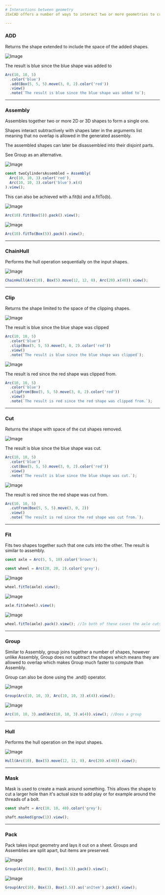 ```yaml
---
# Interactions between geometry
JSxCAD offers a number of ways to interact two or more geometries to create new geometry. Most of these operations will work on both 2D and 3D geometry.

---
```

### ADD
Returns the shape extended to include the space of the added shapes.

![Image](interactions_between_geometry.md.$3.png)

The result is blue since the blue shape was added to

```JavaScript
Arc(10, 10, 5)
  .color('blue')
  .add(Box(5, 5, 5).move(3, 0, 2).color('red'))
  .view()
  .note(`The result is blue since the blue shape was added to`);
```

---
### Assembly
Assembles together two or more 2D or 3D shapes to form a single one.

Shapes interact subtractively with shapes later in the arguments list meaning that no overlap is allowed in the generated assembly.

The assembled shapes can later be disassembled into their disjoint parts.

See Group as an alternative.

![Image](interactions_between_geometry.md.twoCylindersAssembled.png)

```JavaScript
const twoCylindersAssembled = Assembly(
  Arc(10, 10, 3).color('red'),
  Arc(10, 10, 3).color('blue').x(4)
).view();
```

This can also be achieved with a.fit(b) and a.fitTo(b).

![Image](interactions_between_geometry.md.$6.png)

```JavaScript
Arc(10).fit(Box(5)).pack().view();
```

![Image](interactions_between_geometry.md.$7.png)

```JavaScript
Arc(10).fitTo(Box(5)).pack().view();
```

---
### ChainHull
Performs the hull operation sequentially on the input shapes.

![Image](interactions_between_geometry.md.$9.png)

```JavaScript
ChainHull(Arc(10), Box(5).move(12, 12, 0), Arc(20).x(40)).view();
```

---
### Clip
Returns the shape limited to the space of the clipping shapes.

![Image](interactions_between_geometry.md.$11.png)

The result is blue since the blue shape was clipped

```JavaScript
Arc(10, 10, 5)
  .color('blue')
  .clip(Box(5, 5, 5).move(3, 0, 2).color('red'))
  .view()
  .note(`The result is blue since the blue shape was clipped`);
```

![Image](interactions_between_geometry.md.$12.png)

The result is red since the red shape was clipped from.

```JavaScript
Arc(10, 10, 5)
  .color('blue')
  .clipFrom(Box(5, 5, 5).move(3, 0, 2).color('red'))
  .view()
  .note(`The result is red since the red shape was clipped from.`);
```

---
### Cut
Returns the shape with space of the cut shapes removed.

![Image](interactions_between_geometry.md.$14.png)

The result is blue since the blue shape was cut.

```JavaScript
Arc(10, 10, 5)
  .color('blue')
  .cut(Box(5, 5, 5).move(3, 0, 2).color('red'))
  .view()
  .note(`The result is blue since the blue shape was cut.`);
```

![Image](interactions_between_geometry.md.$15.png)

The result is red since the red shape was cut from.

```JavaScript
Arc(10, 10, 5)
  .cutFrom(Box(5, 5, 5).move(3, 0, 2))
  .view()
  .note(`The result is red since the red shape was cut from.`);
```

---
### Fit
Fits two shapes together such that one cuts into the other. The result is similar to assembly.

```JavaScript
const axle = Arc(5, 5, 10).color('brown');
```

```JavaScript
const wheel = Arc(20, 20, 2).color('grey');
```

![Image](interactions_between_geometry.md.$17.png)

```JavaScript
wheel.fitTo(axle).view();
```

![Image](interactions_between_geometry.md.$18.png)

```JavaScript
axle.fit(wheel).view();
```

![Image](interactions_between_geometry.md.$19.png)

```JavaScript
wheel.fitTo(axle).pack().view(); //In both of these cases the axle cuts the wheel.
```

---
### Group
Similar to Assembly, group joins together a number of shapes, however unlike Assembly, Group does not subtract the shapes which means they are allowed to overlap which makes Group much faster to compute than Assembly.

Group can also be done using the .and() operator.

![Image](interactions_between_geometry.md.$21.png)

```JavaScript
Group(Arc(10, 10, 3), Arc(10, 10, 3).x(4)).view();
```

![Image](interactions_between_geometry.md.$22.png)

```JavaScript
Arc(10, 10, 3).and(Arc(10, 10, 3).x(4)).view(); //Does a group
```

---
### Hull
Performs the hull operation on the input shapes.

![Image](interactions_between_geometry.md.$24.png)

```JavaScript
Hull(Arc(10), Box(5).move(12, 12, 0), Arc(20).x(40)).view();
```

---
### Mask
Mask is used to create a mask around something. This allows the shape to cut a larger hole than it's actual size to add play or for example around the threads of a bolt.

```JavaScript
const shaft = Arc(10, 10, 40).color('grey');
```

```JavaScript
shaft.masked(grow(1)).view();
```

---
### Pack
Pack takes input geometry and lays it out on a sheet. Groups and Assemblies are split apart, but items are preserved.

![Image](interactions_between_geometry.md.$28.png)

```JavaScript
Group(Arc(10), Box(3), Box(3.5)).pack().view();
```

![Image](interactions_between_geometry.md.$29.png)

```JavaScript
Group(Arc(10), Box(3), Box(3.5)).as('anItem').pack().view();
```

